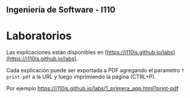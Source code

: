 ## Ingeniería de Software - I110
# Laboratorios

Las explicaciones están disponibles en [https://i110is.github.io/labs](https://i110is.github.io/labs).

Cada explicación puede ser exportada a PDF agregando el parametro `?print-pdf` a la URL y luego imprimiendo la página (CTRL+P). 

Por ejemplo https://i110is.github.io/labs/1_primera_app.html?print-pdf
